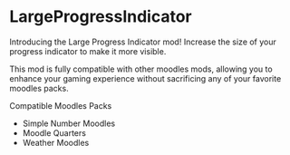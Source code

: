 # LargeProgressIndicator

Introducing the Large Progress Indicator mod!
Increase the size of your progress indicator to make it more visible.

This mod is fully compatible with other moodles mods, allowing you to enhance your gaming experience without sacrificing any of your favorite moodles packs.

Compatible Moodles Packs

- Simple Number Moodles
- Moodle Quarters
- Weather Moodles
